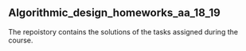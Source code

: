 ## Algorithmic_design_homeworks_aa_18_19
The repoistory contains the solutions of the tasks assigned during the course.
